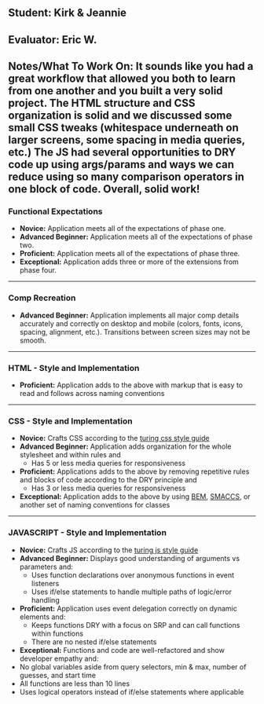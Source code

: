 ## Student: Kirk & Jeannie
## Evaluator: Eric W. 
## Notes/What To Work On: It sounds like you had a great workflow that allowed you both to learn from one another and you built a very solid project. The HTML structure and CSS organization is solid and we discussed some small CSS tweaks (whitespace underneath on larger screens, some spacing in media queries, etc.) The JS had several opportunities to DRY code up using args/params and ways we can reduce using so many comparison operators in one block of code. Overall, solid work! 

### Functional Expectations

* __Novice:__ Application meets all of the expectations of phase one.
* __Advanced Beginner:__ Application meets all of the expectations of phase two.
* __Proficient:__ Application meets all of the expectations of phase three.
* __Exceptional:__ Application adds three or more of the extensions from phase four.

------------------------------------------------------------------

### Comp Recreation
* __Advanced Beginner:__ Application implements all major comp details accurately and correctly on desktop and mobile (colors, fonts, icons, spacing, alignment,  etc.). Transitions between screen sizes may not be smooth.


------------------------------------------------------------------

### HTML - Style and Implementation
* __Proficient:__ Application adds to the above with markup that is easy to read and follows across naming conventions

------------------------------------------------------------------

### CSS - Style and Implementation

* __Novice:__ Crafts CSS according to the [turing css style guide](https://github.com/turingschool-examples/css)
* __Advanced Beginner:__ Application adds organization for the whole stylesheet and within rules and
  * Has 5 or less media queries for responsiveness
* __Proficient:__ Applications adds to the above by removing repetitive rules and blocks of code according to the DRY principle and
  * Has 3 or less media queries for responsiveness
* __Exceptional:__ Application adds to the above by using [BEM](http://getbem.com/), [SMACCS](https://smacss.com/), or another set of naming conventions for classes

------------------------------------------------------------------

### JAVASCRIPT - Style and Implementation

* __Novice:__ Crafts JS according to the [turing js style guide](https://github.com/turingschool-examples/javascript/tree/master/es5)
* __Advanced Beginner:__ Displays good understanding of arguments vs parameters and:
  * Uses function declarations over anonymous functions in event listeners
  * Uses if/else statements to handle multiple paths of logic/error handling
* __Proficient:__ Application uses event delegation correctly on dynamic elements and:
  * Keeps functions DRY with a focus on SRP and can call functions within functions
  * There are no nested if/else statements
*  __Exceptional:__ Functions and code are well-refactored and show developer empathy and:
  * No global variables aside from query selectors, min & max, number of guesses, and start time
  * All functions are less than 10 lines
  * Uses logical operators instead of if/else statements where applicable